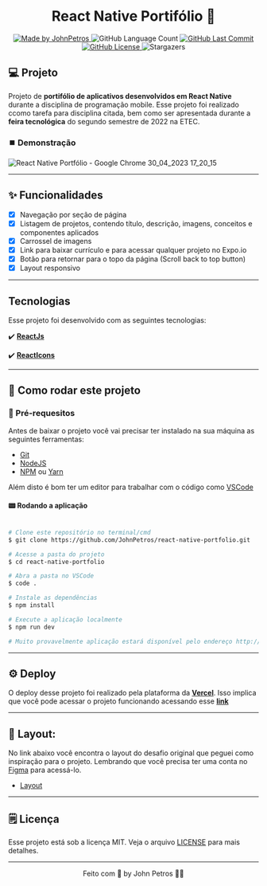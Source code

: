   <h1 align="center">
  React Native Portifólio 📱
</h1>

<div align="center">
   <a href="https://github.com/JohnPetros">
      <img alt="Made by JohnPetros" src="https://img.shields.io/badge/made%20by-JohnPetros-blueviolet">
   </a>
   <img alt="GitHub Language Count" src="https://img.shields.io/github/languages/count/JohnPetros/react-native-portfolio">
   <a href="https://github.com/JohnPetros/react-native-portfolio/commits/main">
      <img alt="GitHub Last Commit" src="https://img.shields.io/github/last-commit/JohnPetros/react-native-portfolio">
   </a>
  </a>
   </a>
   <a href="https://github.com/JohnPetros/react-native-portfolio/blob/main/LICENSE.md">
      <img alt="GitHub License" src="https://img.shields.io/github/license/JohnPetros/react-native-portfolio">
   </a>
    <img alt="Stargazers" src="https://img.shields.io/github/stars/JohnPetros/react-native-portfolio?style=social">
</div>

## 💻 Projeto

Projeto de **portifólio de aplicativos desenvolvidos em React Native** durante a disciplina de programação mobile. Esse projeto foi realizado ccomo tarefa para disciplina citada, bem como ser apresentada durante a **feira tecnológica** do segundo semestre de 2022 na ETEC.

### ⏹️ Demonstração

![React Native Portfólio - Google Chrome 30_04_2023 17_20_15](https://user-images.githubusercontent.com/93893533/235374550-8b9077fe-681e-46d0-98ce-e61245a6a79e.png)

---

## ✨ Funcionalidades

- [x] Navegação por seção de página
- [x] Listagem de projetos, contendo título, descrição, imagens, conceitos e componentes aplicados
- [x] Carrossel de imagens
- [x] Link para baixar currículo e para acessar qualquer projeto no Expo.io
- [x] Botão para retornar para o topo da página (Scroll back to top button)
- [x] Layout responsivo

---

## Tecnologias

Esse projeto foi desenvolvido com as seguintes tecnologias:

✔️ **[ReactJs](https://react.dev/)**

✔️ **[ReactIcons](https://react-icons.github.io/react-icons/)**

---

## 🚀 Como rodar este projeto

### 📝 Pré-requesitos

Antes de baixar o projeto você vai precisar ter instalado na sua máquina as seguintes ferramentas:

- [Git](https://git-scm.com)
- [NodeJS](https://nodejs.org/en/)
- [NPM](https://www.npmjs.com/) ou [Yarn](https://yarnpkg.com/)

Além disto é bom ter um editor para trabalhar com o código como [VSCode](https://code.visualstudio.com/)<br>

#### 📟 Rodando a aplicação

```bash

# Clone este repositório no terminal/cmd
$ git clone https://github.com/JohnPetros/react-native-portfolio.git

# Acesse a pasta do projeto
$ cd react-native-portfolio

# Abra a pasta no VSCode
$ code .

# Instale as dependências
$ npm install

# Execute a aplicação localmente
$ npm run dev

# Muito provavelmente aplicação estará disponível pelo endereço http://127.0.0.1:5173/

```

---

## ⚙️ Deploy

O deploy desse projeto foi realizado pela plataforma da **[Vercel](https://vercel.com/docs/concepts/deployments/overview)**. Isso implica que você pode acessar o projeto funcionando acessando esse **[link](https://react-native-portfolio.vercel.app/)**

---

## 🎨 Layout:

No link abaixo você encontra o layout do desafio original que peguei como inspiração para o projeto. Lembrando que você precisa ter uma conta no [Figma](http://figma.com/) para acessá-lo.

- [Layout](https://www.figma.com/file/mEg4L1jMZQMSnQ38gm7IIp/portfolio-(Community)?type=design&node-id=0-1&t=qMgZvI4SdEEbKYT3-0)

---

## 🗒️ Licença

Esse projeto está sob a licença MIT. Veja o arquivo [LICENSE](LICENSE) para mais detalhes.

---

<p align="center">
   Feito com 💜 by John Petros 👋🏻
</p>
